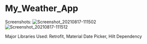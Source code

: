 # My_Weather_App

Screenshots:
![Screenshot_20210817-111502](https://user-images.githubusercontent.com/64951609/129763561-f2ff3091-7ed8-4ef9-81d2-4686fd1b3805.png)
![Screenshot_20210817-111512](https://user-images.githubusercontent.com/64951609/129763575-f414fe68-6eba-4956-b8d3-605b5bdeb61b.png)

Major Libraries Used: Retrofit, Material Date Picker, Hilt Dependency

